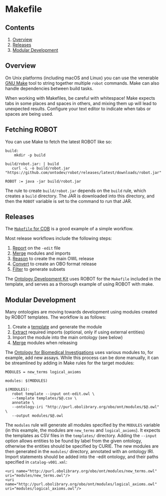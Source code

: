 # Makefile

## Contents

1. [Overview](#overview)
2. [Releases](#releases)
3. [Modular Development](#modular-development)

## Overview

On Unix platforms (including macOS and Linux) you can use the venerable [GNU Make](https://www.gnu.org/software/make/) tool to string together multiple `robot` commands. Make can also handle dependencies between build tasks.

When working with Makefiles, be careful with whitespace! Make expects tabs in some places and spaces in others, and mixing them up will lead to unexpected results. Configure your text editor to indicate when tabs or spaces are being used.

## Fetching ROBOT

You can use Make to fetch the latest ROBOT like so:

```
build:
    mkdir -p build

build/robot.jar: | build
   curl -L -o build/robot.jar "https://github.com/ontodev/robot/releases/latest/downloads/robot.jar"

ROBOT := java -jar build/robot.jar
```

The rule to create `build/robot.jar` depends on the `build` rule, which creates a `build` directory. The JAR is downloaded into this directory, and then the `ROBOT` variable is set to the command to run that JAR.

## Releases

The [`Makefile` for COB](https://github.com/OBOFoundry/COB/blob/master/Makefile) is a good example of a simple workflow.

Most release workflows include the following steps:

1. [Report](/report) on the `-edit` file
2. [Merge](/merge) modules and imports
3. [Reason](/reason) to create the main OWL release
4. [Convert](/convert) to create an OBO format release
5. [Filter](/filer) to generate subsets

The [Ontology Development Kit](https://github.com/INCATools/ontology-development-kit) uses ROBOT for the `Makefile` included in the template, and serves as a thorough example of using ROBOT with make.

## Modular Development

Many ontologies are moving towards development using modules created by ROBOT templates. The workflow is as follows:

1. Create a [template](/template) and generate the module
2. [Extract](/extract) required imports (optional, only if using external entities)
3. Import the module into the main ontology (see below)
4. [Merge](/merge) modules when releasing

The [Ontology for Biomedical Investigations](https://github.com/obi-ontology/obi/tree/master/src/ontology) uses various modules to, for example, add new assays. While this process can be done manually, it can be streamlined by adding in Make rules for the target modules:

```
MODULES = new_terms logical_axioms

modules: $(MODULES)

$(MODULES):
   robot template --input ont-edit.owl \
   --template templates/$@.csv \
   annotate \
   --ontology-iri "http://purl.obolibrary.org/obo/ont/modules/$@.owl" \
   --output modules/$@.owl
```

The `modules` rule will generate all modules specified by the `MODULES` variable (in this example, the modules are `new_terms` and `logical_axioms`). It expects the templates as CSV files in the `templates/` directory. Adding the `--input` option allows entities to be found by label from the given ontology, otherwise the entities should be specified by CURIE. The new modules are then generated in the `modules/` directory, annotated with an ontology IRI. Import statements should be added into the -edit ontology, and their paths specified in `catalog-v001.xml`:

```
<uri name="http://purl.obolibrary.org/obo/ont/modules/new_terms.owl" uri="modules/new_terms.owl"/>
<uri name="http://purl.obolibrary.org/obo/ont/modules/logical_axioms.owl" uri="modules/logical_axioms.owl"/>
```

